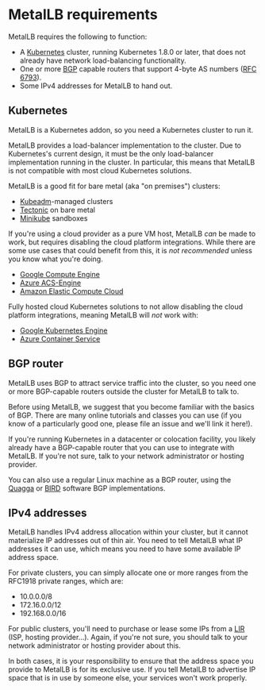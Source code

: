 # MetalLB requirements

MetalLB requires the following to function:

- A [Kubernetes](https://kubernetes.io) cluster, running Kubernetes
  1.8.0 or later, that does not already have network load-balancing
  functionality.
- One or
  more [BGP](https://en.wikipedia.org/wiki/Border_Gateway_Protocol)
  capable routers that support 4-byte AS numbers
  ([RFC 6793](https://tools.ietf.org/html/rfc6793)).
- Some IPv4 addresses for MetalLB to hand out.

## Kubernetes

MetalLB is a Kubernetes addon, so you need a Kubernetes cluster to run
it.

MetalLB provides a load-balancer implementation to the cluster. Due to
Kubernetes's current design, it must be the only load-balancer
implementation running in the cluster. In particular, this means that
MetalLB is not compatible with most cloud Kubernetes solutions.

MetalLB is a good fit for bare metal (aka "on premises") clusters:
- [Kubeadm](https://kubernetes.io/docs/setup/independent/create-cluster-kubeadm/)-managed clusters
- [Tectonic](https://coreos.com/tectonic/) on bare metal
- [Minikube](https://github.com/kubernetes/minikube) sandboxes

If you're using a cloud provider as a pure VM host, MetalLB _can_ be
made to work, but requires disabling the cloud platform
integrations. While there are some use cases that could benefit from
this, it is _not recommended_ unless you know what you're doing.
- [Google Compute Engine](https://kubernetes.io/docs/getting-started-guides/gce/)
- [Azure ACS-Engine](https://github.com/Azure/acs-engine/blob/master/docs/kubernetes.md)
- [Amazon Elastic Compute Cloud](https://kubernetes.io/docs/getting-started-guides/aws/)

Fully hosted cloud Kubernetes solutions to not allow disabling the cloud platform integrations, meaning MetalLB will _not_ work with:
- [Google Kubernetes Engine](https://cloud.google.com/kubernetes-engine/)
- [Azure Container Service](https://azure.microsoft.com/en-us/services/container-service/)

## BGP router

MetalLB uses BGP to attract service traffic into the cluster, so you
need one or more BGP-capable routers outside the cluster for MetalLB
to talk to.

Before using MetalLB, we suggest that you become familiar with the
basics of BGP. There are many online tutorials and classes you can use
(if you know of a particularly good one, please file an issue and
we'll link it here!).

If you're running Kubernetes in a datacenter or colocation facility,
you likely already have a BGP-capable router that you can use to
integrate with MetalLB. If you're not sure, talk to your network
administrator or hosting provider.

You can also use a regular Linux machine as a BGP router, using
the [Quagga](http://www.nongnu.org/quagga/)
or [BIRD](http://bird.network.cz/) software BGP implementations.

## IPv4 addresses

MetalLB handles IPv4 address allocation within your cluster, but it
cannot materialize IP addresses out of thin air. You need to tell
MetalLB what IP addresses it can use, which means you need to have
some available IP address space.

For private clusters, you can simply allocate one or more ranges from
the RFC1918 private ranges, which are:
- 10.0.0.0/8
- 172.16.0.0/12
- 192.168.0.0/16

For public clusters, you'll need to purchase or lease some IPs from
a [LIR](https://en.wikipedia.org/wiki/Local_Internet_registry) (ISP,
hosting provider...). Again, if you're not sure, you should talk to
your network administrator or hosting provider about this.

In both cases, it is your responsibility to ensure that the address
space you provide to MetalLB is for its exclusive use. If you tell
MetalLB to advertise IP space that is in use by someone else, your
services won't work properly.
